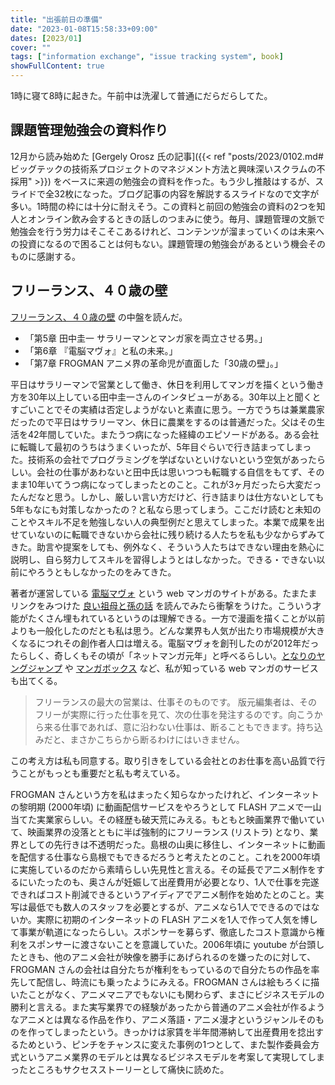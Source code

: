 ```yaml
---
title: "出張前日の準備"
date: "2023-01-08T15:58:33+09:00"
dates: [2023/01]
cover: ""
tags: ["information exchange", "issue tracking system", book]
showFullContent: true
---
```


1時に寝て8時に起きた。午前中は洗濯して普通にだらだらしてた。

## 課題管理勉強会の資料作り

12月から読み始めた [Gergely Orosz 氏の記事]({{< ref "posts/2023/0102.md#ビッグテックの技術系プロジェクトのマネジメント方法と興味深いスクラムの不採用" >}}) をベースに来週の勉強会の資料を作った。もう少し推敲はするが、スライドで全32枚になった。ブログ記事の内容を解説するスライドなので文字が多い。1時間の枠には十分に耐えそう。この資料と前回の勉強会の資料の2つを知人とオンライン飲み会するときの話しのつまみに使う。毎月、課題管理の文脈で勉強会を行う労力はそこそこあるけれど、コンテンツが溜まっていくのは未来への投資になるので困ることは何もない。課題管理の勉強会があるという機会そのものに感謝する。

## フリーランス、４０歳の壁

[フリーランス、４０歳の壁](https://www.diamond.co.jp/book/9784478065723.html) の中盤を読んだ。

* 「第5章 田中圭一 サラリーマンとマンガ家を両立させる男。」
* 「第6章 『電脳マヴォ』と私の未来。」
* 「第7章 FROGMAN アニメ界の革命児が直面した「30歳の壁」。」

平日はサラリーマンで営業として働き、休日を利用してマンガを描くという働き方を30年以上している田中圭一さんのインタビューがある。30年以上と聞くとすごいことでその実績は否定しようがないと素直に思う。一方でうちは兼業農家だったので平日はサラリーマン、休日に農業をするのは普通だった。父はその生活を42年間していた。またうつ病になった経緯のエピソードがある。ある会社に転職して最初のうちはうまくいったが、5年目ぐらいで行き詰まってしまった。技術系の会社でプログラミングを学ばないといけないという空気があったらしい。会社の仕事があわないと田中氏は思いつつも転職する自信をもてず、そのまま10年いてうつ病になってしまったとのこと。これが3ヶ月だったら大変だったんだなと思う。しかし、厳しい言い方だけど、行き詰まりは仕方ないとしても5年もなにも対策しなかったの？と私なら思ってしまう。ここだけ読むと未知のことやスキル不足を勉強しない人の典型例だと思えてしまった。本業で成果を出せていないのに転職できないから会社に残り続ける人たちを私も少なからずみてきた。助言や提案をしても、例外なく、そういう人たちはできない理由を熱心に説明し、自ら努力してスキルを習得しようとはしなかった。できる・できない以前にやろうともしなかったのをみてきた。

著者が運営している [電脳マヴォ](https://mavo.takekuma.jp/) という web マンガのサイトがある。たまたまリンクをみつけた [良い祖母と孫の話](https://mavo.takekuma.jp/title.php?title=48) を読んでみたら衝撃をうけた。こういう才能がたくさん埋もれているというのは理解できる。一方で漫画を描くことが以前よりも一般化したのだとも私は思う。どんな業界も人気が出たり市場規模が大きくなるにつれその創作者人口は増える。電脳マヴォを創刊したのが2012年だったらしく、奇しくもその頃が「ネットマンガ元年」と呼べるらしい。[となりのヤングジャンプ](https://tonarinoyj.jp/) や [マンガボックス](https://www.mangabox.me/) など、私が知っている web マンガのサービスも出てくる。

> フリーランスの最大の営業は、仕事そのものです。 版元編集者は、そのフリーが実際に行った仕事を見て、次の仕事を発注するのです。向こうから来る仕事であれば、意に沿わない仕事は、断ることもできます。持ち込みだと、まさかこちらから断るわけにはいきません。

この考え方は私も同意する。取り引きをしている会社とのお仕事を高い品質で行うことがもっとも重要だと私も考えている。

FROGMAN さんという方を私はまったく知らなかったけれど、インターネットの黎明期 (2000年頃) に動画配信サービスをやろうとして FLASH アニメで一山当てた実業家らしい。その経歴も破天荒にみえる。もともと映画業界で働いていて、映画業界の没落とともに半ば強制的にフリーランス (リストラ) となり、業界としての先行きは不透明だった。島根の山奥に移住し、インターネットに動画を配信する仕事なら島根でもできるだろうと考えたとのこと。これを2000年頃に実施しているのだから素晴らしい先見性と言える。その延長でアニメ制作をするにいたったのも、奥さんが妊娠して出産費用が必要となり、1人で仕事を完遂できればコスト削減できるというアイディアでアニメ制作を始めたとのこと。実写は最低でも数人のスタッフを必要とするが、アニメなら1人でできるのではないか。実際に初期のインターネットの FLASH アニメを1人で作って人気を博して事業が軌道になったらしい。スポンサーを募らず、徹底したコスト意識から権利をスポンサーに渡さないことを意識していた。2006年頃に youtube が台頭したときも、他のアニメ会社が映像を勝手にあげられるのを嫌ったのに対して、FROGMAN さんの会社は自分たちが権利をもっているので自分たちの作品を率先して配信し、時流にも乗ったようにみえる。FROGMAN さんは絵もろくに描いたことがなく、アニメマニアでもないにも関わらず、まさにビジネスモデルの勝利と言える。また実写業界での経験があったから普通のアニメ会社が作るようなアニメとは異なる作品を作り、アニメ落語・アニメ漫才というジャンルそのものを作ってしまったという。きっかけは家賃を半年間滞納して出産費用を捻出するためという、ピンチをチャンスに変えた事例の1つとして、また製作委員会方式というアニメ業界のモデルとは異なるビジネスモデルを考案して実現してしまったところもサクセスストーリーとして痛快に読めた。
